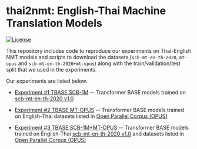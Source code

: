 # thai2nmt: English-Thai Machine Translation Models

[![License](https://img.shields.io/badge/License-Apache%202.0-blue.svg)](https://github.com/vistec-AI/thai2nmt/blob/master/LICENSE)


This repository includes code to reproduce our experiments on Thai-English NMT models and scripts to download the datasets (`scb-mt-en-th-2020`, `mt-opus` and `scb-mt-en-th-2020+mt-opus`) along with the train/validation/test split that we used in the experiments. 

Our experiments are listed below.

- [Experiment #1 TBASE.SCB-1M](./experiments/TBASE.SCB-1M.md) -- Transformer BASE models trained on [scb-mt-en-th-2020 v1.0](https://github.com/vistec-AI/dataset-releases/releases/tag/scb-mt-en-th-2020_v1.0)
  

- [Experiment #2 TBASE.MT-OPUS](./experiments/TBASE.MT-OPUS.md) -- Transformer BASE models trained on English-Thai datasets listed in [Open Parallel Corpus (OPUS)](http://opus.nlpl.eu/)
  

- [Experiment #3 TBASE.SCB-1M+MT-OPUS](./experiments/TBASE.SCB-1M+MT-OPUS.md) -- Transformer BASE models trained on English-Thai [scb-mt-en-th-2020 v1.0](https://github.com/vistec-AI/dataset-releases/releases/tag/scb-mt-en-th-2020_v1.0) and datasets listed in [Open Parallel Corpus (OPUS)](http://opus.nlpl.eu/)
  